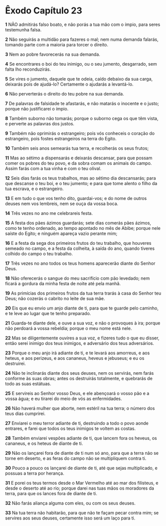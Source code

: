 # Êxodo Capítulo 23

**1** 	NÃO admitirás falso boato, e não porás a tua mão com o ímpio, para seres testemunha falsa.

**2** 	Não seguirás a multidão para fazeres o mal; nem numa demanda falarás, tomando parte com a maioria para torcer o direito.

**3** 	Nem ao pobre favorecerás na sua demanda.

**4** 	Se encontrares o boi do teu inimigo, ou o seu jumento, desgarrado, sem falta lho reconduzirás.

**5** 	Se vires o jumento, daquele que te odeia, caído debaixo da sua carga, deixarás pois de ajudá-lo? Certamente o ajudarás a levantá-lo.

**6** 	Não perverterás o direito do teu pobre na sua demanda.

**7** 	De palavras de falsidade te afastarás, e não matarás o inocente e o justo; porque não justificarei o ímpio.

**8** 	Também suborno não tomarás; porque o suborno cega os que têm vista, e perverte as palavras dos justos.

**9** 	Também não oprimirás o estrangeiro; pois vós conheceis o coração do estrangeiro, pois fostes estrangeiros na terra do Egito.

**10** 	Também seis anos semearás tua terra, e recolherás os seus frutos;

**11** 	Mas ao sétimo a dispensarás e deixarás descansar, para que possam comer os pobres do teu povo, e da sobra comam os animais do campo. Assim farás com a tua vinha e com o teu olival.

**12** 	Seis dias farás os teus trabalhos, mas ao sétimo dia descansarás; para que descanse o teu boi, e o teu jumento; e para que tome alento o filho da tua escrava, e o estrangeiro.

**13** 	E em tudo o que vos tenho dito, guardai-vos; e do nome de outros deuses nem vos lembreis, nem se ouça da vossa boca.

**14** 	Três vezes no ano me celebrareis festa.

**15** 	A festa dos pães ázimos guardarás; sete dias comerás pães ázimos, como te tenho ordenado, ao tempo apontado no mês de Abibe; porque nele saíste do Egito; e ninguém apareça vazio perante mim;

**16** 	E a festa da sega dos primeiros frutos do teu trabalho, que houveres semeado no campo, e a festa da colheita, à saída do ano, quando tiveres colhido do campo o teu trabalho.

**17** 	Três vezes no ano todos os teus homens aparecerão diante do Senhor Deus.

**18** 	Não oferecerás o sangue do meu sacrifício com pão levedado; nem ficará a gordura da minha festa de noite até pela manhã.

**19** 	As primícias dos primeiros frutos da tua terra trarás à casa do Senhor teu Deus; não cozerás o cabrito no leite de sua mãe.

**20** 	Eis que eu envio um anjo diante de ti, para que te guarde pelo caminho, e te leve ao lugar que te tenho preparado.

**21** 	Guarda-te diante dele, e ouve a sua voz, e não o provoques à ira; porque não perdoará a vossa rebeldia; porque o meu nome está nele.

**22** 	Mas se diligentemente ouvires a sua voz, e fizeres tudo o que eu disser, então serei inimigo dos teus inimigos, e adversário dos teus adversários.

**23** 	Porque o meu anjo irá adiante de ti, e te levará aos amorreus, e aos heteus, e aos perizeus, e aos cananeus, heveus e jebuseus; e eu os destruirei.

**24** 	Não te inclinarás diante dos seus deuses, nem os servirás, nem farás conforme às suas obras; antes os destruirás totalmente, e quebrarás de todo as suas estátuas.

**25** 	E servireis ao Senhor vosso Deus, e ele abençoará o vosso pão e a vossa água; e eu tirarei do meio de vós as enfermidades.

**26** 	Não haverá mulher que aborte, nem estéril na tua terra; o número dos teus dias cumprirei.

**27** 	Enviarei o meu terror adiante de ti, destruindo a todo o povo aonde entrares, e farei que todos os teus inimigos te voltem as costas.

**28** 	Também enviarei vespões adiante de ti, que lancem fora os heveus, os cananeus, e os heteus de diante de ti.

**29** 	Não os lançarei fora de diante de ti num só ano, para que a terra não se torne em deserto, e as feras do campo não se multipliquem contra ti.

**30** 	Pouco a pouco os lançarei de diante de ti, até que sejas multiplicado, e possuas a terra por herança.

**31** 	E porei os teus termos desde o Mar Vermelho até ao mar dos filisteus, e desde o deserto até ao rio; porque darei nas tuas mãos os moradores da terra, para que os lances fora de diante de ti.

**32** 	Não farás aliança alguma com eles, ou com os seus deuses.

**33** 	Na tua terra não habitarão, para que não te façam pecar contra mim; se servires aos seus deuses, certamente isso será um laço para ti.

